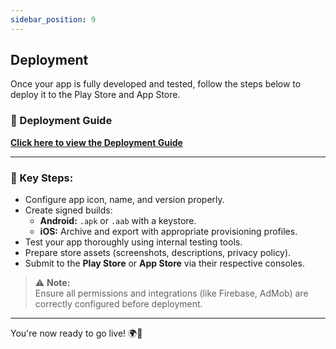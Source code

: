 ```yaml
---
sidebar_position: 9
---
```


## Deployment

Once your app is fully developed and tested, follow the steps below to deploy it to the Play Store and App Store.

### 📘 Deployment Guide  
**[Click here to view the Deployment Guide](https://wrteam-in.github.io/common_app_doc/GeneralSettings/deployment)**

---

### 📝 Key Steps:

- Configure app icon, name, and version properly.
- Create signed builds:
  - **Android:** `.apk` or `.aab` with a keystore.
  - **iOS:** Archive and export with appropriate provisioning profiles.
- Test your app thoroughly using internal testing tools.
- Prepare store assets (screenshots, descriptions, privacy policy).
- Submit to the **Play Store** or **App Store** via their respective consoles.

> ⚠️ **Note:**  
Ensure all permissions and integrations (like Firebase, AdMob) are correctly configured before deployment.

---

You're now ready to go live! 🌍📱
